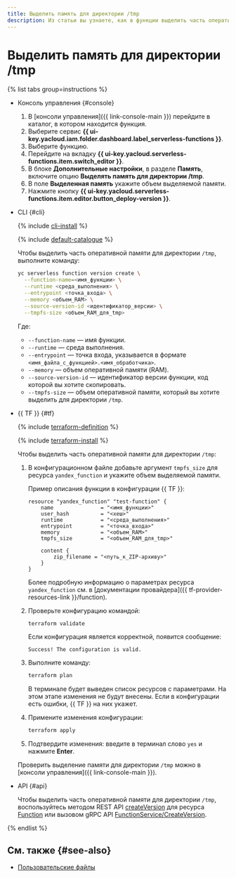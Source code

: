 ```yaml
---
title: Выделить память для директории /tmp
description: Из статьи вы узнаете, как в функции выделить часть оперативной памяти для директории /tmp.
---
```


# Выделить память для директории /tmp

{% list tabs group=instructions %}

- Консоль управления {#console}

    1. В [консоли управления]({{ link-console-main }}) перейдите в каталог, в котором находится функция.
    1. Выберите сервис **{{ ui-key.yacloud.iam.folder.dashboard.label_serverless-functions }}**.
    1. Выберите функцию.
    1. Перейдите на вкладку **{{ ui-key.yacloud.serverless-functions.item.switch_editor }}**.
    1. В блоке **Дополнительные настройки**, в разделе **Память**, включите опцию **Выделять память для директории /tmp**.
    1. В поле **Выделенная память** укажите объем выделяемой памяти.
    1. Нажмите кнопку **{{ ui-key.yacloud.serverless-functions.item.editor.button_deploy-version }}**.

- CLI {#cli}

    {% include [cli-install](../../../_includes/cli-install.md) %}

    {% include [default-catalogue](../../../_includes/default-catalogue.md) %}

    Чтобы выделить часть оперативной памяти для директории `/tmp`, выполните команду:

    ```bash
    yc serverless function version create \
      --function-name=<имя_функции> \
      --runtime <среда_выполнения> \
      --entrypoint <точка_входа> \
      --memory <объем_RAM> \
      --source-version-id <идентификатор_версии> \
      --tmpfs-size <объем_RAM_для_tmp>
    ```

    Где:

    * `--function-name` — имя функции.
    * `--runtime` — среда выполнения.
    * `--entrypoint` — точка входа, указывается в формате `<имя_файла_с_функцией>.<имя_обработчика>`.
    * `--memory` — объем оперативной памяти (RAM).
    * `--source-version-id` — идентификатор версии функции, код которой вы хотите скопировать.
    * `--tmpfs-size` — объем оперативной памяти, который вы хотите выделить для директории `/tmp`.

- {{ TF }} {#tf}

    {% include [terraform-definition](../../../_tutorials/_tutorials_includes/terraform-definition.md) %}

    {% include [terraform-install](../../../_includes/terraform-install.md) %}

    Чтобы выделить часть оперативной памяти для директории `/tmp`:

    1. В конфигурационном файле добавьте аргумент `tmpfs_size` для ресурса `yandex_function` и укажите объем выделяемой памяти.

       Пример описания функции в конфигурации {{ TF }}:

        ```hcl
        resource "yandex_function" "test-function" {
            name               = "<имя_функции>"
            user_hash          = "<хеш>"
            runtime            = "<среда_выполнения>"
            entrypoint         = "<точка_входа>"
            memory             = "<объем_RAM>"
            tmpfs_size         = "<объем_RAM_для_tmp>"
            
            content {
                zip_filename = "<путь_к_ZIP-архиву>"
            }
        }
        ```

        Более подробную информацию о параметрах ресурса `yandex_function` см. в [документации провайдера]({{ tf-provider-resources-link }}/function).

    1. Проверьте конфигурацию командой:

       ```bash
       terraform validate
       ```

       Если конфигурация является корректной, появится сообщение:

       ```text
       Success! The configuration is valid.
       ```

    1. Выполните команду:

       ```bash
       terraform plan
       ```

       В терминале будет выведен список ресурсов с параметрами. На этом этапе изменения не будут внесены. Если в конфигурации есть ошибки, {{ TF }} на них укажет.

    1. Примените изменения конфигурации:

       ```bash
       terraform apply
       ```

    1. Подтвердите изменения: введите в терминал слово `yes` и нажмите **Enter**.

    Проверить выделение памяти для директории `/tmp` можно в [консоли управления]({{ link-console-main }}).

- API {#api}

    Чтобы выделить часть оперативной памяти для директории `/tmp`, воспользуйтесь методом REST API [createVersion](../../functions/api-ref/Function/createVersion.md) для ресурса [Function](../../functions/api-ref/Function/index.md) или вызовом gRPC API [FunctionService/CreateVersion](../../functions/api-ref/grpc/function_service.md#CreateVersion).

{% endlist %}

## См. также {#see-also}

* [Пользовательские файлы](../../concepts/runtime/environment-variables.md#files)
